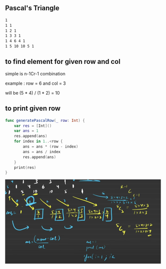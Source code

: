 ## Pascal's Triangle

```markdown
1
1 1
1 2 1
1 3 3 1
1 4 6 4 1
1 5 10 10 5 1
```

## to find element for given row and col 

simple is n-1Cr-1 combination 
 
example : row = 6 and col = 3    

will be (5 * 4) / (1 * 2) = 10


## to print given row  

```swift
func generatePascalRow(_ row: Int) {
    var res = [Int]()
    var ans = 1
    res.append(ans)
    for index in 1..<row {
        ans = ans * (row - index)
        ans = ans / index
        res.append(ans)
    }
    print(res)
}

```

![Alt text](/images_arr/pascal.png)

